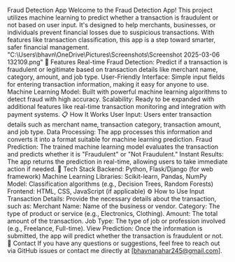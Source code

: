 Fraud Detection App
Welcome to the Fraud Detection App! This project utilizes machine learning to predict whether a transaction is fraudulent or not based on user input. It's designed to help merchants, businesses, or individuals prevent financial losses due to suspicious transactions. With features like transaction classification, this app is a step toward smarter, safer financial management.
"C:\Users\bhavn\OneDrive\Pictures\Screenshots\Screenshot 2025-03-06 132109.png"
🚀 Features
Real-time Fraud Detection: Predict if a transaction is fraudulent or legitimate based on transaction details like merchant name, category, amount, and job type.
User-Friendly Interface: Simple input fields for entering transaction information, making it easy for anyone to use.
Machine Learning Model: Built with powerful machine learning algorithms to detect fraud with high accuracy.
Scalability: Ready to be expanded with additional features like real-time transaction monitoring and integration with payment systems.
📋 How It Works
User Input: Users enter transaction details such as merchant name, transaction category, transaction amount, and job type.
Data Processing: The app processes this information and converts it into a format suitable for machine learning prediction.
Fraud Prediction: The trained machine learning model evaluates the transaction and predicts whether it is "Fraudulent" or "Not Fraudulent."
Instant Results: The app returns the prediction in real-time, allowing users to take immediate action if needed.
🔧 Tech Stack
Backend: Python, Flask/Django (for web framework)
Machine Learning Libraries: Scikit-learn, Pandas, NumPy
Model: Classification algorithms (e.g., Decision Trees, Random Forests)
Frontend: HTML, CSS, JavaScript (if applicable)
⚙️ How to Use
Input Transaction Details: Provide the necessary details about the transaction, such as:
Merchant Name: Name of the business or vendor.
Category: The type of product or service (e.g., Electronics, Clothing).
Amount: The total amount of the transaction.
Job Type: The type of job or profession involved (e.g., Freelance, Full-time).
View Prediction: Once the information is submitted, the app will predict whether the transaction is fraudulent or not.
💬 Contact
If you have any questions or suggestions, feel free to reach out via GitHub issues or contact me directly at [bhavnanahar245@gmail.com].

